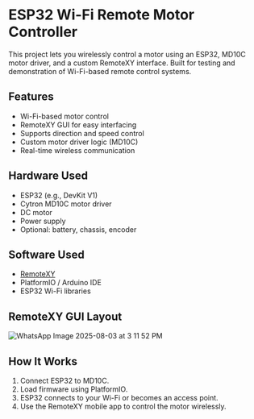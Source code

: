 # ESP32 Wi-Fi Remote Motor Controller

This project lets you wirelessly control a motor using an ESP32, MD10C motor driver, and a custom RemoteXY interface. Built for testing and demonstration of Wi-Fi-based remote control systems.

## Features

- Wi-Fi-based motor control
- RemoteXY GUI for easy interfacing
- Supports direction and speed control
- Custom motor driver logic (MD10C)
- Real-time wireless communication

## Hardware Used

- ESP32 (e.g., DevKit V1)
- Cytron MD10C motor driver
- DC motor
- Power supply
- Optional: battery, chassis, encoder

## Software Used

- [RemoteXY](https://remotexy.com/)
- PlatformIO / Arduino IDE
- ESP32 Wi-Fi libraries

## RemoteXY GUI Layout
![WhatsApp Image 2025-08-03 at 3 11 52 PM](https://github.com/user-attachments/assets/7de610da-9532-4b70-a234-ebb527899216)



## How It Works

1. Connect ESP32 to MD10C.
2. Load firmware using PlatformIO.
3. ESP32 connects to your Wi-Fi or becomes an access point.
4. Use the RemoteXY mobile app to control the motor wirelessly.





